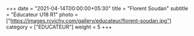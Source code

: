 +++
date = "2021-04-14T00:00:00+05:30"
title = "Florent Soudan"
subtitle = "Éducateur U18 R1"
photo = ["https://images.rcvichy.com/gallery/educateur/florent-soudan.jpg"]
category = ["EDUCATEUR"]
weight = 5
+++ 

